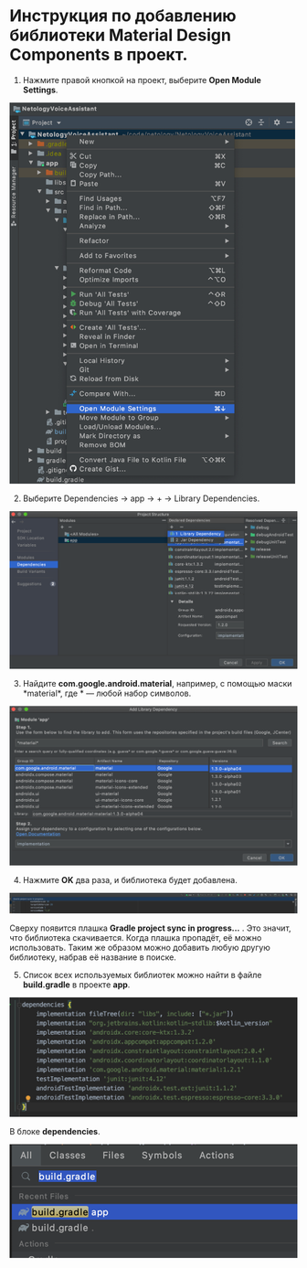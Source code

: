 # Инструкция по добавлению библиотеки Material Design Components в проект.

1. Нажмите правой кнопкой на проект, выберите **Open Module Settings**. 

<img src="1.png" alt="drawing" width="500"/>

2. Выберите Dependencies → app → + → Library Dependencies.

![](2.png)

3. Найдите **com.google.android.material**, например, с помощью маски \*material*, где * — любой набор символов. 

![](3.png)

4. Нажмите **OK** два раза, и библиотека будет добавлена.

![](4.png)

Сверху появится плашка **Gradle project sync in progress...** . Это значит, что библиотека скачивается. Когда плашка пропадёт, её можно использовать.
Таким же образом можно добавить любую другую библиотеку, набрав её название в поиске.

5. Список всех используемых библиотек можно найти в файле **build.gradle** в проекте **app**.

![](5.png)

В блоке **dependencies**.

![](6.png)


